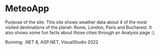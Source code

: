 # MeteoApp

Purpose of the site: This site shows weather data about 4 of the most visited destinations of the planet: Rome, London, Paris and Bucharest. It also shows some fun facts about those cities through an Analysis page :).

Running: .NET 8, ASP.NET, VisualStudio 2022
